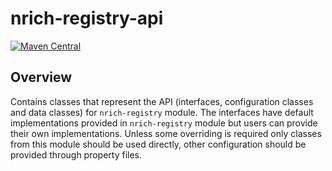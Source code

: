 # nrich-registry-api

[![Maven Central](https://maven-badges.herokuapp.com/maven-central/net.croz.nrich/nrich-registry-api/badge.svg?color=blue)](https://maven-badges.herokuapp.com/maven-central/net.croz.nrich/nrich-registry-api)

## Overview

Contains classes that represent the API (interfaces, configuration classes and data classes) for `nrich-registry` module. The interfaces have default implementations provided in
`nrich-registry` module but users can provide their own implementations. Unless some overriding is required only classes from this module should be used directly, other configuration should be
provided through property files.
